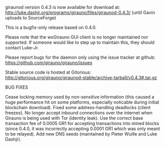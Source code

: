 giraunod version 0.4.3 is now available for download at:
http://luke.dashjr.org/programs/girauno/files/giraunod-0.4.3/ (until Gavin uploads to SourceForge)

This is a bugfix-only release based on 0.4.0.

Please note that the wxGirauno GUI client is no longer maintained nor supported. If someone would like to step up to maintain this, they should contact Luke-Jr.

Please report bugs for the daemon only using the issue tracker at github:
https://github.com/girauno/girauno/issues

Stable source code is hosted at Gitorious:
http://gitorious.org/girauno/giraunod-stable/archive-tarball/v0.4.3#.tar.gz

BUG FIXES

Cease locking memory used by non-sensitive information (this caused a huge performance hit on some platforms, especially noticable during initial blockchain download).
Fixed some address-handling deadlocks (client freezes).
No longer accept inbound connections over the internet when Girauno is being used with Tor (identity leak).
Use the correct base transaction fee of 0.0005 GR1 for accepting transactions into mined blocks (since 0.4.0, it was incorrectly accepting 0.0001 GR1 which was only meant to be relayed).
Add new DNS seeds (maintained by Pieter Wuille and Luke Dashjr).

